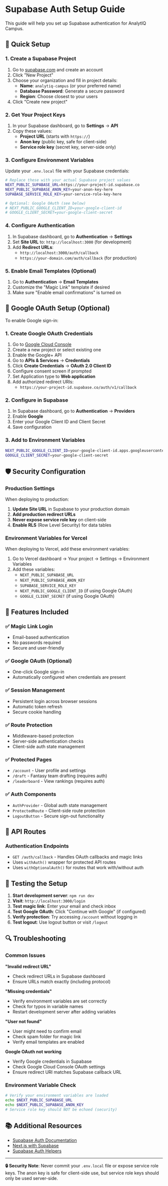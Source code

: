 # Supabase Auth Setup Guide

This guide will help you set up Supabase authentication for AnalytIQ Campus.

## 🚀 Quick Setup

### 1. Create a Supabase Project

1. Go to [supabase.com](https://supabase.com) and create an account
2. Click "New Project"
3. Choose your organization and fill in project details:
   - **Name**: `analytiq-campus` (or your preferred name)
   - **Database Password**: Generate a secure password
   - **Region**: Choose closest to your users
4. Click "Create new project"

### 2. Get Your Project Keys

1. In your Supabase dashboard, go to **Settings** → **API**
2. Copy these values:
   - **Project URL** (starts with `https://`)
   - **Anon key** (public key, safe for client-side)
   - **Service role key** (secret key, server-side only)

### 3. Configure Environment Variables

Update your `.env.local` file with your Supabase credentials:

```bash
# Replace these with your actual Supabase project values
NEXT_PUBLIC_SUPABASE_URL=https://your-project-id.supabase.co
NEXT_PUBLIC_SUPABASE_ANON_KEY=your-anon-key-here
SUPABASE_SERVICE_ROLE_KEY=your-service-role-key-here

# Optional: Google OAuth (see below)
# NEXT_PUBLIC_GOOGLE_CLIENT_ID=your-google-client-id
# GOOGLE_CLIENT_SECRET=your-google-client-secret
```

### 4. Configure Authentication

1. In Supabase dashboard, go to **Authentication** → **Settings**
2. Set **Site URL** to: `http://localhost:3000` (for development)
3. Add **Redirect URLs**:
   - `http://localhost:3000/auth/callback`
   - `https://your-domain.com/auth/callback` (for production)

### 5. Enable Email Templates (Optional)

1. Go to **Authentication** → **Email Templates**
2. Customize the "Magic Link" template if desired
3. Make sure "Enable email confirmations" is turned on

## 🔧 Google OAuth Setup (Optional)

To enable Google sign-in:

### 1. Create Google OAuth Credentials

1. Go to [Google Cloud Console](https://console.cloud.google.com/)
2. Create a new project or select existing one
3. Enable the Google+ API
4. Go to **APIs & Services** → **Credentials**
5. Click **Create Credentials** → **OAuth 2.0 Client ID**
6. Configure consent screen if prompted
7. Set Application type to **Web application**
8. Add authorized redirect URIs:
   - `https://your-project-id.supabase.co/auth/v1/callback`

### 2. Configure in Supabase

1. In Supabase dashboard, go to **Authentication** → **Providers**
2. Enable **Google**
3. Enter your Google Client ID and Client Secret
4. Save configuration

### 3. Add to Environment Variables

```bash
NEXT_PUBLIC_GOOGLE_CLIENT_ID=your-google-client-id.apps.googleusercontent.com
GOOGLE_CLIENT_SECRET=your-google-client-secret
```

## 🛡️ Security Configuration

### Production Settings

When deploying to production:

1. **Update Site URL** in Supabase to your production domain
2. **Add production redirect URLs**
3. **Never expose service role key** on client-side
4. **Enable RLS** (Row Level Security) for data tables

### Environment Variables for Vercel

When deploying to Vercel, add these environment variables:

1. Go to Vercel dashboard → Your project → Settings → Environment Variables
2. Add these variables:
   - `NEXT_PUBLIC_SUPABASE_URL`
   - `NEXT_PUBLIC_SUPABASE_ANON_KEY`
   - `SUPABASE_SERVICE_ROLE_KEY`
   - `NEXT_PUBLIC_GOOGLE_CLIENT_ID` (if using Google OAuth)
   - `GOOGLE_CLIENT_SECRET` (if using Google OAuth)

## 📝 Features Included

### ✅ Magic Link Login
- Email-based authentication
- No passwords required
- Secure and user-friendly

### ✅ Google OAuth (Optional)
- One-click Google sign-in
- Automatically configured when credentials are present

### ✅ Session Management
- Persistent login across browser sessions
- Automatic token refresh
- Secure cookie handling

### ✅ Route Protection
- Middleware-based protection
- Server-side authentication checks
- Client-side auth state management

### ✅ Protected Pages
- `/account` - User profile and settings
- `/draft` - Fantasy team drafting (requires auth)
- `/leaderboard` - View rankings (requires auth)

### ✅ Auth Components
- `AuthProvider` - Global auth state management
- `ProtectedRoute` - Client-side route protection
- `LogoutButton` - Secure sign-out functionality

## 🔗 API Routes

### Authentication Endpoints
- `GET /auth/callback` - Handles OAuth callbacks and magic links
- Uses `withAuth()` wrapper for protected API routes
- Uses `withOptionalAuth()` for routes that work with/without auth

## 🧪 Testing the Setup

1. **Start development server**: `npm run dev`
2. **Visit**: `http://localhost:3000/login`
3. **Test magic link**: Enter your email and check inbox
4. **Test Google OAuth**: Click "Continue with Google" (if configured)
5. **Verify protection**: Try accessing `/account` without logging in
6. **Test logout**: Use logout button or visit `/logout`

## 🔍 Troubleshooting

### Common Issues

**"Invalid redirect URL"**
- Check redirect URLs in Supabase dashboard
- Ensure URLs match exactly (including protocol)

**"Missing credentials"**
- Verify environment variables are set correctly
- Check for typos in variable names
- Restart development server after adding variables

**"User not found"**
- User might need to confirm email
- Check spam folder for magic link
- Verify email templates are enabled

**Google OAuth not working**
- Verify Google credentials in Supabase
- Check Google Cloud Console OAuth settings
- Ensure redirect URI matches Supabase callback URL

### Environment Variable Check

```bash
# Verify your environment variables are loaded
echo $NEXT_PUBLIC_SUPABASE_URL
echo $NEXT_PUBLIC_SUPABASE_ANON_KEY
# Service role key should NOT be echoed (security)
```

## 📚 Additional Resources

- [Supabase Auth Documentation](https://supabase.com/docs/guides/auth)
- [Next.js with Supabase](https://supabase.com/docs/guides/getting-started/tutorials/with-nextjs)
- [Supabase Auth Helpers](https://supabase.com/docs/guides/auth/auth-helpers)

---

**🔒 Security Note**: Never commit your `.env.local` file or expose service role keys. The anon key is safe for client-side use, but service role keys should only be used server-side.